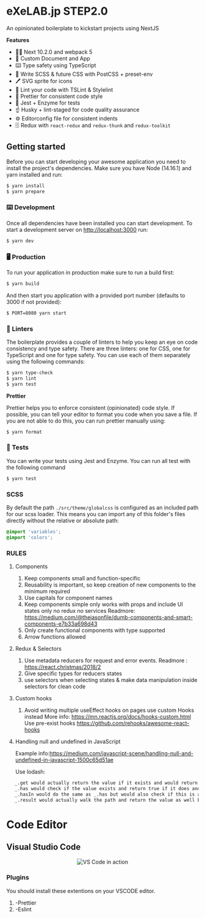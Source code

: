 # eXeLAB.jp STEP2.0

An opinionated boilerplate to kickstart projects using NextJS

**Features**

- 👏🏼 Next 10.2.0 and webpack 5
- 🌊 Custom Document and App
- ⌨️ Type safety using TypeScript
- 💄 Write SCSS & future CSS with PostCSS + preset-env
- 🖊 SVG sprite for icons
- 👀 Lint your code with TSLint & Stylelint
- 🌈 Prettier for consistent code style
- 🔨 Jest + Enzyme for tests
- ☝️ Husky + lint-staged for code quality assurance
- ⚙️ Editorconfig file for consistent indents
- 🗄 Redux with `react-redux` and `redux-thunk` and `redux-toolkit`

## Getting started

Before you can start developing your awesome application you need to install the project's dependencies. Make sure you have Node (14.16.1) and yarn installed and run:

```sh
$ yarn install
$ yarn prepare
```

### ⌨️ Development

Once all dependencies have been installed you can start development. To start a development server on [http://localhost:3000](http://localhost:3000) run:

```sh
$ yarn dev
```

### 🖥 Production

To run your application in production make sure to run a build first:

```sh
$ yarn build
```

And then start you application with a provided port number (defaults to 3000 if not provided):

```sh
$ PORT=8080 yarn start
```

### 🧐 Linters

The boilerplate provides a couple of linters to help you keep an eye on code consistency and type safety. There are three linters: one for CSS, one for TypeScript and one for type safety. You can use each of them separately using the following commands:

```sh
$ yarn type-check
$ yarn lint
$ yarn test
```

**Prettier**

Prettier helps you to enforce consistent (opinionated) code style. If possible, you can tell your editor to format you code when you save a file. If you are not able to do this, you can run prettier manually using:

```sh
$ yarn format
```

### 🤖 Tests

You can write your tests using Jest and Enzyme. You can run all test with the following command

```sh
$ yarn test
```

### SCSS

By default the path `./src/theme/globalcss` is configured as an included path for our scss loader.
This means you can import any of this folder's files directly without the relative or absolute path:

```css
@import 'variables';
@import 'colors';
```

### RULES

1. Components

   1. Keep components small and function-specific
   2. Reusability is important, so keep creation of new components to the minimum required
   3. Use capitals for component names
   4. Keep components simple only works with props and include UI states only no redux no services
      Readmore: https://medium.com/@thejasonfile/dumb-components-and-smart-components-e7b33a698d43
   5. Only create functional components with type supported
   6. Arrow functions allowed

2. Redux & Selectors

   1. Use metadata reducers for request and error events.
      Readmore : https://react.christmas/2018/2
   2. Give specific types for reducers states
   3. use selectors when selecting states & make data manipulation inside selectors for clean code

3. Custom hooks

   1. Avoid writing multiple useEffect hooks on pages use custom Hooks instead
      More info: https://mn.reactjs.org/docs/hooks-custom.html
      Use pre-exist hooks https://github.com/rehooks/awesome-react-hooks

4. Handling null and undefined in JavaScript

   Example info:https://medium.com/javascript-scene/handling-null-and-undefined-in-javascript-1500c65d51ae

   Use lodash:

```sh
   _.get would actually return the value if it exists and would return undefined if it does not.
   _.has would check if the value exists and return true if it does and false if it does not.
   _.hasIn would do the same as _.has but would also check if this is an inherited property.
   _.result would actually walk the path and return the value as well but with a major difference ... it would execute any function among the way to get to the value.
```

# Code Editor

## Visual Studio Code

<p align="center">
  <img alt="VS Code in action" src="https://user-images.githubusercontent.com/1487073/58344409-70473b80-7e0a-11e9-8570-b2efc6f8fa44.png">
</p>

### Plugins

You should install these extentions on your VSCODE editor.

1.  -Prettier
2.  -Eslint
